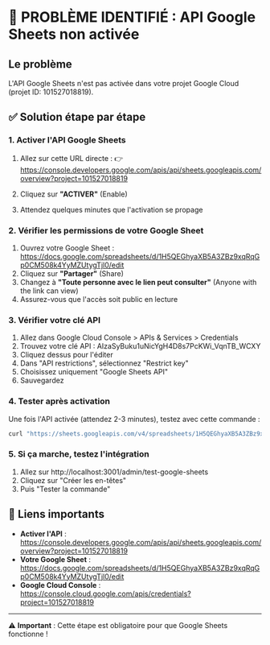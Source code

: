 # 🚨 PROBLÈME IDENTIFIÉ : API Google Sheets non activée

## Le problème

L'API Google Sheets n'est pas activée dans votre projet Google Cloud (projet ID: 101527018819).

## ✅ Solution étape par étape

### 1. Activer l'API Google Sheets

1. Allez sur cette URL directe :
   👉 https://console.developers.google.com/apis/api/sheets.googleapis.com/overview?project=101527018819

2. Cliquez sur **"ACTIVER"** (Enable)

3. Attendez quelques minutes que l'activation se propage

### 2. Vérifier les permissions de votre Google Sheet

1. Ouvrez votre Google Sheet : https://docs.google.com/spreadsheets/d/1H5QEGhyaXB5A3ZBz9xqRqGp0CM508k4YyMZUtygTjl0/edit
2. Cliquez sur **"Partager"** (Share)
3. Changez à **"Toute personne avec le lien peut consulter"** (Anyone with the link can view)
4. Assurez-vous que l'accès soit public en lecture

### 3. Vérifier votre clé API

1. Allez dans Google Cloud Console > APIs & Services > Credentials
2. Trouvez votre clé API : AIzaSyBuku1uNicYgH4D8s7PcKWi_VqnTB_WCXY
3. Cliquez dessus pour l'éditer
4. Dans "API restrictions", sélectionnez "Restrict key"
5. Choisissez uniquement "Google Sheets API"
6. Sauvegardez

### 4. Tester après activation

Une fois l'API activée (attendez 2-3 minutes), testez avec cette commande :

```bash
curl "https://sheets.googleapis.com/v4/spreadsheets/1H5QEGhyaXB5A3ZBz9xqRqGp0CM508k4YyMZUtygTjl0?key=AIzaSyBuku1uNicYgH4D8s7PcKWi_VqnTB_WCXY"
```

### 5. Si ça marche, testez l'intégration

1. Allez sur http://localhost:3001/admin/test-google-sheets
2. Cliquez sur "Créer les en-têtes"
3. Puis "Tester la commande"

## 🔗 Liens importants

- **Activer l'API** : https://console.developers.google.com/apis/api/sheets.googleapis.com/overview?project=101527018819
- **Votre Google Sheet** : https://docs.google.com/spreadsheets/d/1H5QEGhyaXB5A3ZBz9xqRqGp0CM508k4YyMZUtygTjl0/edit
- **Google Cloud Console** : https://console.cloud.google.com/apis/credentials?project=101527018819

---

⚠️ **Important** : Cette étape est obligatoire pour que Google Sheets fonctionne !
